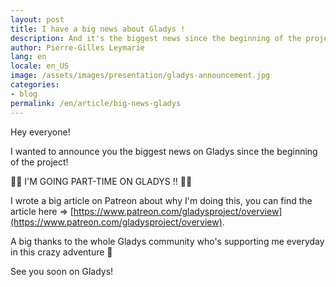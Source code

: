 ```yaml
---
layout: post
title: I have a big news about Gladys !
description: And it's the biggest news since the beginning of the project ;)
author: Pierre-Gilles Leymarie
lang: en
locale: en_US
image: /assets/images/presentation/gladys-announcement.jpg
categories:
- blog
permalink: /en/article/big-news-gladys
---
```


Hey everyone!

I wanted to announce you the biggest news on Gladys since the beginning of the project! 

🚀🚀 I'M GOING PART-TIME ON GLADYS !! 🚀🚀

I wrote a big article on Patreon about why I'm doing this, you can find the article here => [https://www.patreon.com/gladysproject/overview](https://www.patreon.com/gladysproject/overview).

A big thanks to the whole Gladys community who's supporting me everyday in this crazy adventure 🙏

See you soon on Gladys!

